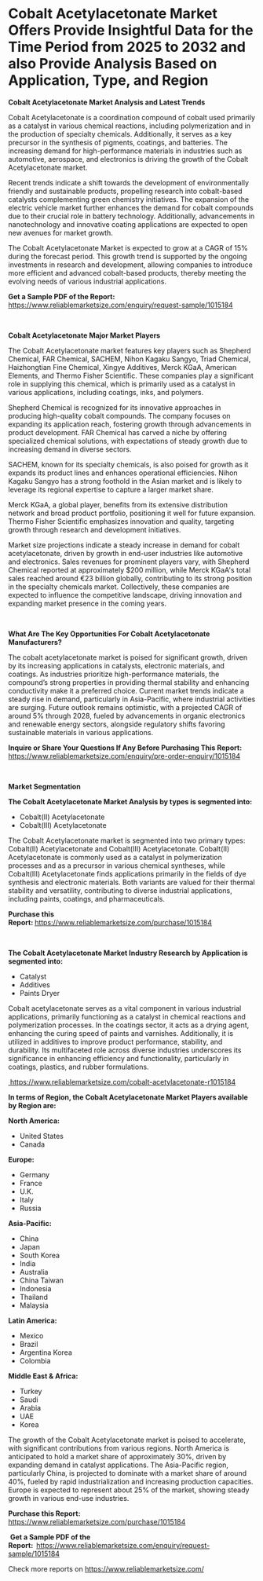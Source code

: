 <p><h1>Cobalt Acetylacetonate Market Offers Provide Insightful Data for the Time Period from 2025 to 2032 and also Provide Analysis Based on Application, Type, and Region</h1></p><p><strong>Cobalt Acetylacetonate Market Analysis and Latest Trends</strong></p>
<p><p>Cobalt Acetylacetonate is a coordination compound of cobalt used primarily as a catalyst in various chemical reactions, including polymerization and in the production of specialty chemicals. Additionally, it serves as a key precursor in the synthesis of pigments, coatings, and batteries. The increasing demand for high-performance materials in industries such as automotive, aerospace, and electronics is driving the growth of the Cobalt Acetylacetonate market.</p><p>Recent trends indicate a shift towards the development of environmentally friendly and sustainable products, propelling research into cobalt-based catalysts complementing green chemistry initiatives. The expansion of the electric vehicle market further enhances the demand for cobalt compounds due to their crucial role in battery technology. Additionally, advancements in nanotechnology and innovative coating applications are expected to open new avenues for market growth.</p><p>The Cobalt Acetylacetonate Market is expected to grow at a CAGR of 15% during the forecast period. This growth trend is supported by the ongoing investments in research and development, allowing companies to introduce more efficient and advanced cobalt-based products, thereby meeting the evolving needs of various industrial applications.</p></p>
<p><strong>Get a Sample PDF of the Report:&nbsp;</strong> <a href="https://www.reliablemarketsize.com/enquiry/request-sample/1015184?utm_campaign=3205&utm_medium=2&utm_source=Github&utm_content=ia&utm_term=06032025&utm_id=cobalt-acetylacetonate">https://www.reliablemarketsize.com/enquiry/request-sample/1015184</a></p>
<p>&nbsp;</p>
<p><strong>Cobalt Acetylacetonate Major Market Players</strong></p>
<p><p>The Cobalt Acetylacetonate market features key players such as Shepherd Chemical, FAR Chemical, SACHEM, Nihon Kagaku Sangyo, Triad Chemical, Haizhongtian Fine Chemical, Xingye Additives, Merck KGaA, American Elements, and Thermo Fisher Scientific. These companies play a significant role in supplying this chemical, which is primarily used as a catalyst in various applications, including coatings, inks, and polymers.</p><p>Shepherd Chemical is recognized for its innovative approaches in producing high-quality cobalt compounds. The company focuses on expanding its application reach, fostering growth through advancements in product development. FAR Chemical has carved a niche by offering specialized chemical solutions, with expectations of steady growth due to increasing demand in diverse sectors.</p><p>SACHEM, known for its specialty chemicals, is also poised for growth as it expands its product lines and enhances operational efficiencies. Nihon Kagaku Sangyo has a strong foothold in the Asian market and is likely to leverage its regional expertise to capture a larger market share.</p><p>Merck KGaA, a global player, benefits from its extensive distribution network and broad product portfolio, positioning it well for future expansion. Thermo Fisher Scientific emphasizes innovation and quality, targeting growth through research and development initiatives.</p><p>Market size projections indicate a steady increase in demand for cobalt acetylacetonate, driven by growth in end-user industries like automotive and electronics. Sales revenues for prominent players vary, with Shepherd Chemical reported at approximately $200 million, while Merck KGaA's total sales reached around €23 billion globally, contributing to its strong position in the specialty chemicals market. Collectively, these companies are expected to influence the competitive landscape, driving innovation and expanding market presence in the coming years.</p></p>
<p>&nbsp;</p>
<p><strong>What Are The Key Opportunities For Cobalt Acetylacetonate Manufacturers?</strong></p>
<p><p>The cobalt acetylacetonate market is poised for significant growth, driven by its increasing applications in catalysts, electronic materials, and coatings. As industries prioritize high-performance materials, the compound’s strong properties in providing thermal stability and enhancing conductivity make it a preferred choice. Current market trends indicate a steady rise in demand, particularly in Asia-Pacific, where industrial activities are surging. Future outlook remains optimistic, with a projected CAGR of around 5% through 2028, fueled by advancements in organic electronics and renewable energy sectors, alongside regulatory shifts favoring sustainable materials in various applications.</p></p>
<p><strong>Inquire or Share Your Questions If Any Before Purchasing This Report:</strong> <a href="https://www.reliablemarketsize.com/enquiry/pre-order-enquiry/1015184?utm_campaign=3205&utm_medium=2&utm_source=Github&utm_content=ia&utm_term=06032025&utm_id=cobalt-acetylacetonate">https://www.reliablemarketsize.com/enquiry/pre-order-enquiry/1015184</a></p>
<p>&nbsp;</p>
<p><strong>Market Segmentation</strong></p>
<p><strong>The Cobalt Acetylacetonate Market Analysis by types is segmented into:</strong></p>
<p><ul><li>Cobalt(II) Acetylacetonate</li><li>Cobalt(III) Acetylacetonate</li></ul></p>
<p><p>The Cobalt Acetylacetonate market is segmented into two primary types: Cobalt(II) Acetylacetonate and Cobalt(III) Acetylacetonate. Cobalt(II) Acetylacetonate is commonly used as a catalyst in polymerization processes and as a precursor in various chemical syntheses, while Cobalt(III) Acetylacetonate finds applications primarily in the fields of dye synthesis and electronic materials. Both variants are valued for their thermal stability and versatility, contributing to diverse industrial applications, including paints, coatings, and pharmaceuticals.</p></p>
<p><strong>Purchase this Report:&nbsp;</strong><a href="https://www.reliablemarketsize.com/purchase/1015184?utm_campaign=3205&utm_medium=2&utm_source=Github&utm_content=ia&utm_term=06032025&utm_id=cobalt-acetylacetonate">https://www.reliablemarketsize.com/purchase/1015184</a></p>
<p>&nbsp;</p>
<p><strong>The Cobalt Acetylacetonate Market Industry Research by Application is segmented into:</strong></p>
<p><ul><li>Catalyst</li><li>Additives</li><li>Paints Dryer</li></ul></p>
<p><p>Cobalt acetylacetonate serves as a vital component in various industrial applications, primarily functioning as a catalyst in chemical reactions and polymerization processes. In the coatings sector, it acts as a drying agent, enhancing the curing speed of paints and varnishes. Additionally, it is utilized in additives to improve product performance, stability, and durability. Its multifaceted role across diverse industries underscores its significance in enhancing efficiency and functionality, particularly in coatings, plastics, and rubber formulations.</p></p>
<p><a href="https://www.reliablemarketsize.com/cobalt-acetylacetonate-r1015184?utm_campaign=3205&utm_medium=2&utm_source=Github&utm_content=ia&utm_term=06032025&utm_id=cobalt-acetylacetonate">&nbsp;https://www.reliablemarketsize.com/cobalt-acetylacetonate-r1015184</a></p>
<p><strong>In terms of Region, the Cobalt Acetylacetonate Market Players available by Region are:</strong></p>
<p>
    <p> <strong> North America: </strong>
        <ul>
            <li>United States</li>
            <li>Canada</li>
        </ul>
        </p> 
    <p> <strong> Europe: </strong>
        <ul>
            <li>Germany</li>
            <li>France</li>
            <li>U.K.</li>
            <li>Italy</li>
            <li>Russia</li>
        </ul>
        </p> 
    <p> <strong> Asia-Pacific: </strong>
        <ul>
            <li>China</li>
            <li>Japan</li>
            <li>South Korea</li>
            <li>India</li>
            <li>Australia</li>
            <li>China Taiwan</li>
            <li>Indonesia</li>
            <li>Thailand</li>
            <li>Malaysia</li>
        </ul>
        </p> 
    <p> <strong> Latin America: </strong>
        <ul>
            <li>Mexico</li>
            <li>Brazil</li>
            <li>Argentina Korea</li>
            <li>Colombia</li>
        </ul>
        </p> 
    <p> <strong> Middle East & Africa: </strong>
        <ul>
            <li>Turkey</li>
            <li>Saudi</li>
            <li>Arabia</li>
            <li>UAE</li>
            <li>Korea</li>
        </ul>
    </p>
    </p>
<p><p>The growth of the Cobalt Acetylacetonate market is poised to accelerate, with significant contributions from various regions. North America is anticipated to hold a market share of approximately 30%, driven by expanding demand in catalyst applications. The Asia-Pacific region, particularly China, is projected to dominate with a market share of around 40%, fueled by rapid industrialization and increasing production capacities. Europe is expected to represent about 25% of the market, showing steady growth in various end-use industries.</p></p>
<p><strong>Purchase this Report: </strong><a href="https://www.reliablemarketsize.com/purchase/1015184?utm_campaign=3205&utm_medium=2&utm_source=Github&utm_content=ia&utm_term=06032025&utm_id=cobalt-acetylacetonate">https://www.reliablemarketsize.com/purchase/1015184</a></p>
<p>&nbsp;<strong>Get a Sample PDF of the Report:&nbsp;&nbsp;</strong><a href="https://www.reliablemarketsize.com/enquiry/request-sample/1015184?utm_campaign=3205&utm_medium=2&utm_source=Github&utm_content=ia&utm_term=06032025&utm_id=cobalt-acetylacetonate">https://www.reliablemarketsize.com/enquiry/request-sample/1015184</a></p>
<p><strong></strong></p>
<p>Check more reports on <a href="https://www.reliablemarketsize.com/?utm_campaign=3205&utm_medium=2&utm_source=Github&utm_content=ia&utm_term=06032025&utm_id=cobalt-acetylacetonate">https://www.reliablemarketsize.com/</a></p>